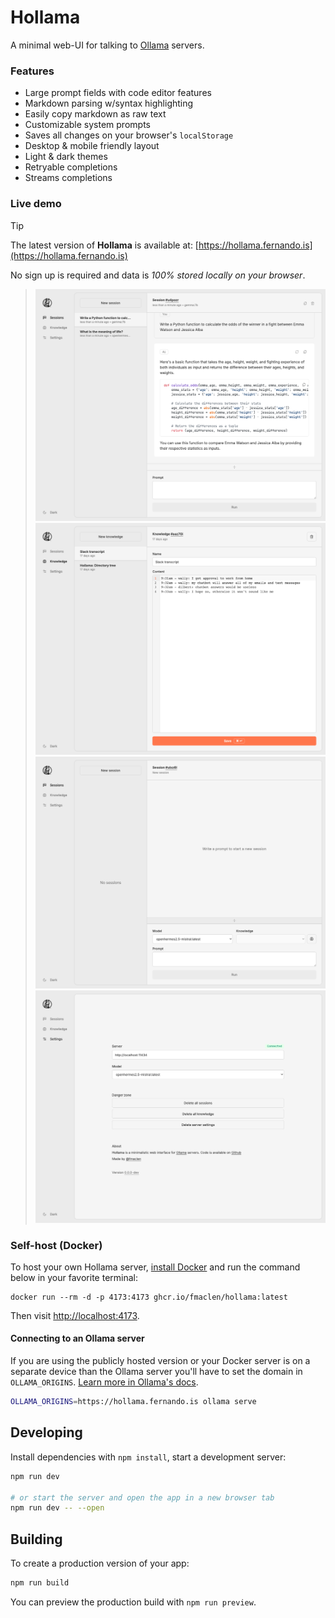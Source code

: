 # Hollama

A minimal web-UI for talking to [Ollama](https://github.com/jmorganca/ollama/) servers.

### Features

- Large prompt fields with code editor features
- Markdown parsing w/syntax highlighting
- Easily copy markdown as raw text
- Customizable system prompts
- Saves all changes on your browser's `localStorage`
- Desktop & mobile friendly layout
- Light & dark themes
- Retryable completions
- Streams completions

### Live demo

> [!TIP]
> The latest version of **Hollama** is available at: [https://hollama.fernando.is](https://hollama.fernando.is)

No sign up is required and data is _100% stored locally on your browser_.

> ![session](tests/docs.test.ts-snapshots/session.png)
> ![knowledge](tests/docs.test.ts-snapshots/knowledge.png)
> ![session-new](tests/docs.test.ts-snapshots/session-new.png)
> ![settings](tests/docs.test.ts-snapshots/settings.png)


### Self-host (Docker)

To host your own Hollama server, [install Docker](https://www.docker.com/products/docker-desktop/) and run the command below in your favorite terminal:

```shell
docker run --rm -d -p 4173:4173 ghcr.io/fmaclen/hollama:latest
```

Then visit [http://localhost:4173](http://localhost:4173).

#### Connecting to an Ollama server

If you are using the publicly hosted version or your Docker server is on a separate device than the Ollama server you'll have to set the domain in `OLLAMA_ORIGINS`. [Learn more in Ollama's docs](https://github.com/ollama/ollama/blob/main/docs/faq.md#how-do-i-configure-ollama-server).

```bash
OLLAMA_ORIGINS=https://hollama.fernando.is ollama serve
```

## Developing

Install dependencies with `npm install`, start a development server:

```bash
npm run dev

# or start the server and open the app in a new browser tab
npm run dev -- --open
```

## Building

To create a production version of your app:

```bash
npm run build
```

You can preview the production build with `npm run preview`.
